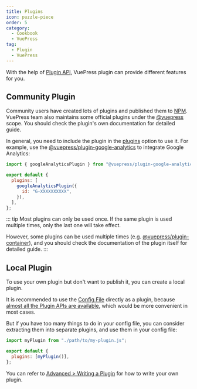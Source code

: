 ```yaml
---
title: Plugins
icon: puzzle-piece
order: 5
category:
  - Cookbook
  - VuePress
tag:
  - Plugin
  - VuePress
---
```


With the help of [Plugin API](https://vuejs.press/reference/plugin-api.html), VuePress plugin can provide different features for you.

## Community Plugin

Community users have created lots of plugins and published them to [NPM](https://www.npmjs.com/search?q=keywords:vuepress-plugin). VuePress team also maintains some official plugins under the [@vuepress](https://www.npmjs.com/search?q=%40vuepress%20keywords%3Aplugin) scope. You should check the plugin's own documentation for detailed guide.

In general, you need to include the plugin in the [plugins](https://vuejs.press/reference/config.html#plugins) option to use it. For example, use the [@vuepress/plugin-google-analytics](https://ecosystem.vuejs.press/plugins/analytics/google-analytics.html) to integrate Google Analytics:

```js
import { googleAnalyticsPlugin } from "@vuepress/plugin-google-analytics";

export default {
  plugins: [
    googleAnalyticsPlugin({
      id: "G-XXXXXXXXXX",
    }),
  ],
};
```

::: tip
Most plugins can only be used once. If the same plugin is used multiple times, only the last one will take effect.

However, some plugins can be used multiple times (e.g. [@vuepress/plugin-container](https://ecosystem.vuejs.press/plugins/container.html)), and you should check the documentation of the plugin itself for detailed guide.
:::

## Local Plugin

To use your own plugin but don't want to publish it, you can create a local plugin.

It is recommended to use the [Config File](./config.md#config-file) directly as a plugin, because [almost all the Plugin APIs are available](https://vuejs.press/reference/config.html#plugin-api), which would be more convenient in most cases.

But if you have too many things to do in your config file, you can consider extracting them into separate plugins, and use them in your config file:

```js
import myPlugin from "./path/to/my-plugin.js";

export default {
  plugins: [myPlugin()],
};
```

You can refer to [Advanced > Writing a Plugin](https://vuejs.press/advanced/plugin.html) for how to write your own plugin.
